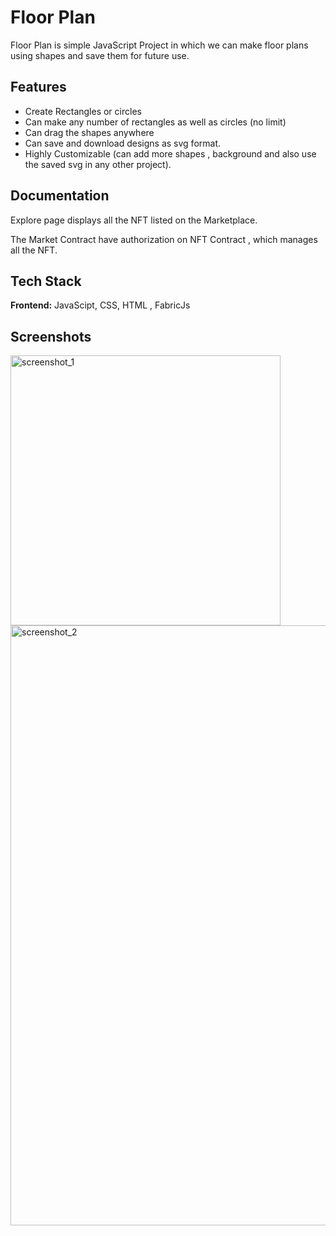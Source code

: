 
# Floor Plan

Floor Plan is simple JavaScript Project in which we can make floor plans using shapes and save them for future use.

## Features

- Create Rectangles or circles
- Can make any number of rectangles as well as circles (no limit)
- Can drag the shapes anywhere
- Can save and download designs as svg format.
- Highly Customizable (can add more shapes , background and also use the saved svg in any other project).

## Documentation

Explore page displays all the NFT listed on the Marketplace.

The Market Contract have authorization on NFT Contract , which manages all the NFT.
## Tech Stack

**Frontend:** JavaScipt, CSS, HTML , FabricJs

## Screenshots

<img width="432" alt="screenshot_1" src="https://user-images.githubusercontent.com/54182371/206761792-34a0658f-de74-4b99-9608-6d56f4c65223.PNG">
<img width="960" alt="screenshot_2" src="https://user-images.githubusercontent.com/54182371/206761812-6ccf0645-e622-435a-8d45-4d9269568e19.PNG">
